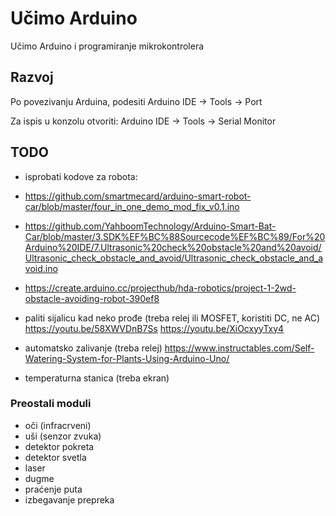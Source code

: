 # Učimo Arduino

Učimo Arduino i programiranje mikrokontrolera

## Razvoj

Po povezivanju Arduina, podesiti Arduino IDE -> Tools -> Port

Za ispis u konzolu otvoriti: Arduino IDE -> Tools -> Serial Monitor

## TODO
- isprobati kodove za robota:
- https://github.com/smartmecard/arduino-smart-robot-car/blob/master/four_in_one_demo_mod_fix_v0.1.ino
- https://github.com/YahboomTechnology/Arduino-Smart-Bat-Car/blob/master/3.SDK%EF%BC%88Sourcecode%EF%BC%89/For%20Arduino%20IDE/7.Ultrasonic%20check%20obstacle%20and%20avoid/Ultrasonic_check_obstacle_and_avoid/Ultrasonic_check_obstacle_and_avoid.ino
- https://create.arduino.cc/projecthub/hda-robotics/project-1-2wd-obstacle-avoiding-robot-390ef8

- paliti sijalicu kad neko prođe (treba relej ili MOSFET, koristiti DC, ne AC)
  https://youtu.be/58XWVDnB7Ss
  https://youtu.be/XiOcxyyTxy4
- automatsko zalivanje (treba relej)
  https://www.instructables.com/Self-Watering-System-for-Plants-Using-Arduino-Uno/
- temperaturna stanica (treba ekran)

### Preostali moduli

- oči (infracrveni)
- uši (senzor zvuka)
- detektor pokreta
- detektor svetla
- laser
- dugme
- praćenje puta
- izbegavanje prepreka
